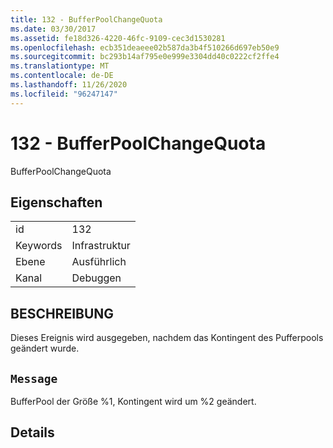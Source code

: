 ```yaml
---
title: 132 - BufferPoolChangeQuota
ms.date: 03/30/2017
ms.assetid: fe18d326-4220-46fc-9109-cec3d1530281
ms.openlocfilehash: ecb351deaeee02b587da3b4f510266d697eb50e9
ms.sourcegitcommit: bc293b14af795e0e999e3304dd40c0222cf2ffe4
ms.translationtype: MT
ms.contentlocale: de-DE
ms.lasthandoff: 11/26/2020
ms.locfileid: "96247147"
---
```

# <a name="132---bufferpoolchangequota"></a>132 - BufferPoolChangeQuota

BufferPoolChangeQuota  
  
## <a name="properties"></a>Eigenschaften  
  
|||  
|-|-|  
|id|132|  
|Keywords|Infrastruktur|  
|Ebene|Ausführlich|  
|Kanal|Debuggen|  
  
## <a name="description"></a>BESCHREIBUNG  

 Dieses Ereignis wird ausgegeben, nachdem das Kontingent des Pufferpools geändert wurde.  
  
## <a name="message"></a>`Message`  

 BufferPool der Größe %1, Kontingent wird um %2 geändert.  
  
## <a name="details"></a>Details
